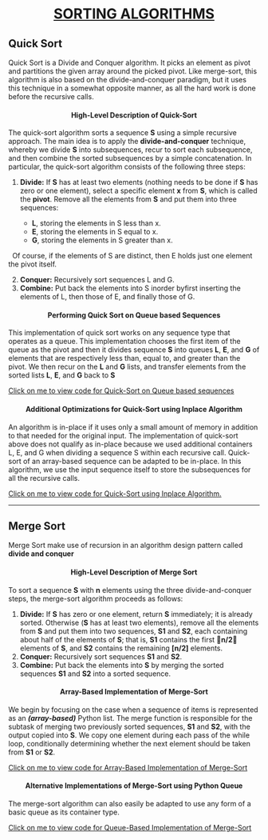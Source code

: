  <h1 style="text-align: center; text-decoration: underline">SORTING ALGORITHMS</h1>

<h2>Quick Sort</h2>
Quick Sort is a Divide and Conquer algorithm. It picks an element as pivot and partitions the given array around the picked pivot. Like merge-sort, this algorithm is also based on the divide-and-conquer paradigm, but it uses this technique in a somewhat opposite manner, as all the hard work is done before the recursive calls.

<h4 style="text-align: center;">High-Level Description of Quick-Sort</h4>

The quick-sort algorithm sorts a sequence **S** using a simple recursive approach. The main idea is to apply the **divide-and-conquer** technique, whereby we divide **S** into subsequences, recur to sort each subsequence, and then combine the sorted subsequences by a simple concatenation.
In particular, the quick-sort algorithm consists of the following three steps:

   1. **Divide:** If **S** has at least two elements (nothing needs to be done if **S** has zero or one element), select a specific element **x** from **S**, which is called the **pivot**.
   Remove all the elements from **S** and put them into three sequences:

      - **L**, storing the elements in S less than x.
      - **E**, storing the elements in S equal to x.
      - **G**, storing the elements in S greater than x.
   
     Of course, if the elements of S are distinct, then E holds just one element the pivot itself.

   2. **Conquer:** Recursively sort sequences L and G.
   3. **Combine:** Put back the elements into S inorder byfirst inserting the elements of L, then those of E, and finally those of G.



<h4 style="text-align: center;">Performing Quick Sort on Queue based Sequences</h4>

This implementation of quick sort works on any sequence type that operates as a queue. This implementation chooses the first item of the queue as the pivot and then it divides sequence **S** into queues **L**, **E**, and **G** of elements that are respectively less than, equal to, and greater than the pivot. We then recur on the **L** and **G** lists, and transfer elements from the sorted lists **L**, **E**, and **G** back to **S**

[Click on me to view code for Quick-Sort on Queue based sequences](https://github.com/koyagabriel/assessment/blob/299f5706f47d5a567b56c1b5e7e468a2c7d75a6a/D3%20Assessment/sort%20algorithms/quick_sort.py#L34)

<h4 style="text-align: center;">Additional Optimizations for Quick-Sort using Inplace Algorithm</h4>

An algorithm is in-place if it uses only a small amount of memory in addition to that needed for the original input. The implementation of quick-sort above does not qualify as in-place because we used additional containers L, E, and G when dividing a sequence S within each recursive call. Quick-sort of an array-based sequence can be adapted to be in-place.
In this algorithm, we use the input sequence itself to store the subsequences for all the recursive calls.

[Click on me to view code for Quick-Sort using Inplace Algorithm.](https://github.com/koyagabriel/assessment/blob/299f5706f47d5a567b56c1b5e7e468a2c7d75a6a/D3%20Assessment/sort%20algorithms/quick_sort.py#L86)

----------



<h2>Merge Sort</h2>

Merge Sort make use of recursion in an algorithm design pattern called **divide and conquer**

<h4 style="text-align: center;">High-Level Description of Merge Sort</h4>

To sort a sequence **S** with **n** elements using the three divide-and-conquer steps, the merge-sort algorithm proceeds as follows:
1. **Divide:** If **S** has zero or one element, return **S** immediately; it is already sorted. Otherwise (**S** has at least two elements), remove all the elements from **S** and put them into two sequences, **S1** and **S2**, each containing about half of the elements of **S**; that is, **S1** contains the first <b>n/2</b> elements of **S**, and **S2** contains the remaining **[n/2]** elements.
2. **Conquer:** Recursively sort sequences **S1** and **S2**.
3. **Combine:** Put back the elements into **S** by merging the sorted sequences **S1**
and **S2** into a sorted sequence.

<h4 style="text-align: center;">Array-Based Implementation of Merge-Sort</h4>

We begin by focusing on the case when a sequence of items is represented as an ***(array-based)*** Python list. The merge function is responsible for the subtask of merging two previously sorted sequences, **S1** and **S2**, with the output copied into **S**. We copy one element during each pass of the while loop, conditionally determining whether the next element should be taken from **S1** or **S2**.

[Click on me to view code for Array-Based Implementation of Merge-Sort](https://github.com/koyagabriel/assessment/blob/2ef05f77e487928d056c912587d4392f25351471/D3%20Assessment/sort%20algorithms/merge_sort.py#L29)

<h4 style="text-align: center;">Alternative Implementations of Merge-Sort using Python Queue</h4>

The merge-sort algorithm can also easily be adapted to use any form of a basic queue as its container type.

[Click on me to view code for Queue-Based Implementation of Merge-Sort](https://github.com/koyagabriel/assessment/blob/2ef05f77e487928d056c912587d4392f25351471/D3%20Assessment/sort%20algorithms/merge_sort.py#L68)
